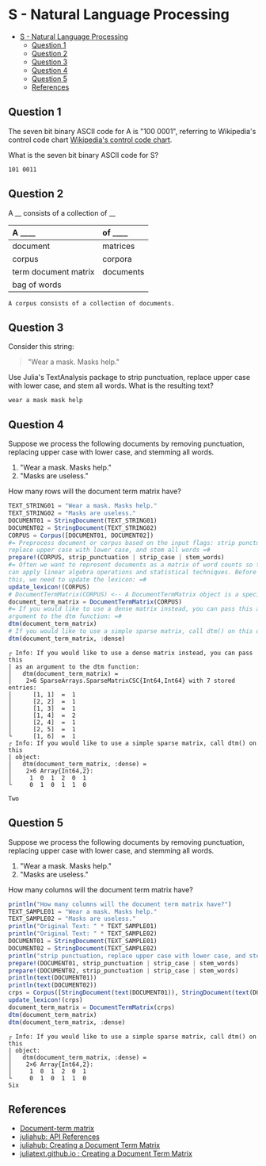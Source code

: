 # S - Natural Language Processing

- [S - Natural Language Processing](#s---natural-language-processing)
  - [Question 1](#question-1)
  - [Question 2](#question-2)
  - [Question 3](#question-3)
  - [Question 4](#question-4)
  - [Question 5](#question-5)
  - [References](#references)

## Question 1

The seven bit binary ASCII code for A is "100 0001", referring to Wikipedia's
control code chart 
[Wikipedia's control code chart](https://en.wikipedia.org/wiki/ASCII#Printable_characters).

What is the seven bit binary ASCII code for S?

    101 0011

## Question 2

A \_\_ consists of a collection of \_\_

| A \_\_\_\_           | of \_\_\_\_ |
| :------------------- | :---------- |
| document             | matrices    |
| corpus               | corpora     |
| term document matrix | documents   |
| bag of words         |             |

    A corpus consists of a collection of documents.

## Question 3

Consider this string:

> "Wear a mask. Masks help."

Use Julia's TextAnalysis package to strip punctuation, replace upper case with
lower case, and stem all words. What is the resulting text?

    wear a mask mask help

## Question 4

Suppose we process the following documents by removing punctuation, replacing
upper case with lower case, and stemming all words.

1. "Wear a mask. Masks help."
2. "Masks are useless."

How many rows will the document term matrix have?

```julia
TEXT_STRING01 = "Wear a mask. Masks help."
TEXT_STRING02 = "Masks are useless."
DOCUMENT01 = StringDocument(TEXT_STRING01)
DOCUMENT02 = StringDocument(TEXT_STRING02)
CORPUS = Corpus([DOCUMENT01, DOCUMENT02])
#= Preprocess document or corpus based on the input flags: strip punctuation,
replace upper case with lower case, and stem all words =#
prepare!(CORPUS, strip_punctuation | strip_case | stem_words)
#= Often we want to represent documents as a matrix of word counts so that we
can apply linear algebra operations and statistical techniques. Before we do
this, we need to update the lexicon: =#
update_lexicon!(CORPUS)
# DocumentTermMatrix(CORPUS) <-- A DocumentTermMatrix object is a special type:
document_term_matrix = DocumentTermMatrix(CORPUS)
#= If you would like to use a dense matrix instead, you can pass this as an
argument to the dtm function: =#
dtm(document_term_matrix)
# If you would like to use a simple sparse matrix, call dtm() on this object:
dtm(document_term_matrix, :dense)
```

    ┌ Info: If you would like to use a dense matrix instead, you can pass this
    | as an argument to the dtm function:
    │   dtm(document_term_matrix) =
    │    2×6 SparseArrays.SparseMatrixCSC{Int64,Int64} with 7 stored entries:
    │      [1, 1]  =  1
    │      [2, 2]  =  1
    │      [1, 3]  =  1
    │      [1, 4]  =  2
    │      [2, 4]  =  1
    │      [2, 5]  =  1
    └      [1, 6]  =  1
    ┌ Info: If you would like to use a simple sparse matrix, call dtm() on this
    | object:
    │   dtm(document_term_matrix, :dense) =
    │    2×6 Array{Int64,2}:
    │     1  0  1  2  0  1
    └     0  1  0  1  1  0

    Two

## Question 5

Suppose we process the following documents by removing punctuation, replacing
upper case with lower case, and stemming all words.

1. "Wear a mask. Masks help."
2. "Masks are useless."

How many columns will the document term matrix have?

```julia
println("How many columns will the document term matrix have?")
TEXT_SAMPLE01 = "Wear a mask. Masks help."
TEXT_SAMPLE02 = "Masks are useless."
println("Original Text: " * TEXT_SAMPLE01)
println("Original Text: " * TEXT_SAMPLE02)
DOCUMENT01 = StringDocument(TEXT_SAMPLE01)
DOCUMENT02 = StringDocument(TEXT_SAMPLE02)
println("strip punctuation, replace upper case with lower case, and stem all words")
prepare!(DOCUMENT01, strip_punctuation | strip_case | stem_words)
prepare!(DOCUMENT02, strip_punctuation | strip_case | stem_words)
println(text(DOCUMENT01))
println(text(DOCUMENT02))
crps = Corpus([StringDocument(text(DOCUMENT01)), StringDocument(text(DOCUMENT02))])
update_lexicon!(crps)
document_term_matrix = DocumentTermMatrix(crps)
dtm(document_term_matrix)
dtm(document_term_matrix, :dense)
```

    ┌ Info: If you would like to use a simple sparse matrix, call dtm() on this
    | object:
    │   dtm(document_term_matrix, :dense) =
    │    2×6 Array{Int64,2}:
    │     1  0  1  2  0  1
    └     0  1  0  1  1  0
    Six

## References

- [Document-term matrix](https://en.wikipedia.org/wiki/Document-term_matrix#:~:text=A%20document%2Dterm%20matrix%20is,in%20a%20collection%20of%20documents.&text=In%20such%20a%20case%2C%20this,the%20words%20in%20the%20document.)
- [juliahub: API References](https://juliahub.com/docs/TextAnalysis/5Mwet/0.7.2/APIReference/#TextAnalysis.dtm-Tuple{DocumentTermMatrix,Symbol})
- [juliahub: Creating a Document Term Matrix](https://juliahub.com/docs/TextAnalysis/5Mwet/0.7.2/features/#Creating-a-Document-Term-Matrix)
- [juliatext.github.io : Creating a Document Term Matrix](https://juliatext.github.io/TextAnalysis.jl/latest/features/)
